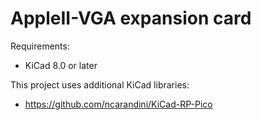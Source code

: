 # AppleII-VGA expansion card

Requirements:
  - KiCad 8.0 or later

This project uses additional KiCad libraries:
 - https://github.com/ncarandini/KiCad-RP-Pico
